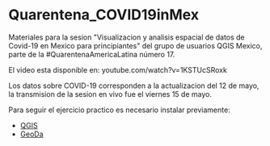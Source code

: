 # Quarentena_COVID19inMex

Materiales para la sesion "Visualizacion y analisis espacial de datos de Covid-19 en Mexico para principiantes" del grupo de usuarios QGIS Mexico, parte de la #QuarentenaAmericaLatina número 17.

El video esta disponible en: youtube.com/watch?v=1KSTUcSRoxk

Los datos sobre COVID-19 corresponden a la actualizacion del 12 de mayo, la transmision de la sesion en vivo fue el viernes 15 de mayo.

Para seguir el ejercicio practico es necesario instalar previamente:
* [QGIS](https://www.qgis.org/es/site/forusers/download.html)
* [GeoDa](https://geodacenter.github.io/download.html)

